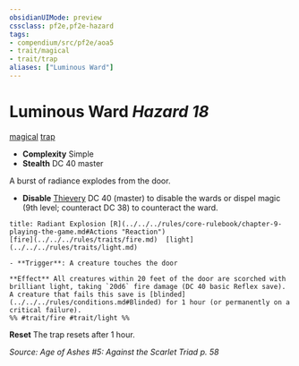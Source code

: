 ```yaml
---
obsidianUIMode: preview
cssclass: pf2e,pf2e-hazard
tags:
- compendium/src/pf2e/aoa5
- trait/magical
- trait/trap
aliases: ["Luminous Ward"]
---
```

# Luminous Ward *Hazard 18*  
[magical](../../../Rules/traits/magical.md)  [trap](../../../Rules/traits/trap.md)  

- **Complexity** Simple
- **Stealth** DC 40 master  

A burst of radiance explodes from the door.

- **Disable** [Thievery](../../skills.md#Thievery) DC 40 (master) to disable the wards or dispel magic (9th level; counteract DC 38) to counteract the ward.  
     
```ad-embed-ability
title: Radiant Explosion [R](../../../rules/core-rulebook/chapter-9-playing-the-game.md#Actions "Reaction")
[fire](../../../rules/traits/fire.md)  [light](../../../rules/traits/light.md)  

- **Trigger**: A creature touches the door

**Effect** All creatures within 20 feet of the door are scorched with brilliant light, taking `20d6` fire damage (DC 40 basic Reflex save). A creature that fails this save is [blinded](../../../rules/conditions.md#Blinded) for 1 hour (or permanently on a critical failure).  
%% #trait/fire #trait/light %%
```

**Reset** The trap resets after 1 hour.  

*Source: Age of Ashes #5: Against the Scarlet Triad p. 58*
